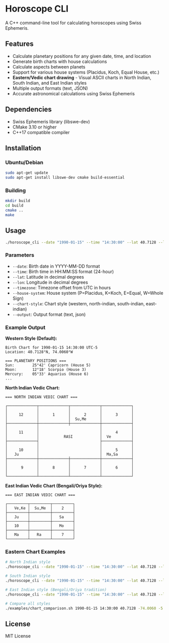# Horoscope CLI

A C++ command-line tool for calculating horoscopes using Swiss Ephemeris.

## Features

- Calculate planetary positions for any given date, time, and location
- Generate birth charts with house calculations
- Calculate aspects between planets
- Support for various house systems (Placidus, Koch, Equal House, etc.)
- **Eastern/Vedic chart drawing** - Visual ASCII charts in North Indian, South Indian, and East Indian styles
- Multiple output formats (text, JSON)
- Accurate astronomical calculations using Swiss Ephemeris

## Dependencies

- Swiss Ephemeris library (libswe-dev)
- CMake 3.10 or higher
- C++17 compatible compiler

## Installation

### Ubuntu/Debian
```bash
sudo apt-get update
sudo apt-get install libswe-dev cmake build-essential
```

### Building
```bash
mkdir build
cd build
cmake ..
make
```

## Usage

```bash
./horoscope_cli --date "1990-01-15" --time "14:30:00" --lat 40.7128 --lon -74.0060 --timezone -5
```

### Parameters

- `--date`: Birth date in YYYY-MM-DD format
- `--time`: Birth time in HH:MM:SS format (24-hour)
- `--lat`: Latitude in decimal degrees
- `--lon`: Longitude in decimal degrees
- `--timezone`: Timezone offset from UTC in hours
- `--house-system`: House system (P=Placidus, K=Koch, E=Equal, W=Whole Sign)
- `--chart-style`: Chart style (western, north-indian, south-indian, east-indian)
- `--output`: Output format (text, json)

### Example Output

**Western Style (Default):**
```
Birth Chart for 1990-01-15 14:30:00 UTC-5
Location: 40.7128°N, 74.0060°W

=== PLANETARY POSITIONS ===
Sun:        25°42' Capricorn (House 5)
Moon:       12°18' Scorpio (House 3)
Mercury:    05°33' Aquarius (House 6)
...
```

**North Indian Vedic Chart:**
```
=== NORTH INDIAN VEDIC CHART ===

┌─────────────┬─────────────┬─────────────┬─────────────┐
│             │             │             │             │
│     12      │      1      │      2      │      3      │
│             │             │  Su,Me      │             │
├─────────────┼─────────────┼─────────────┼─────────────┤
│             │                           │             │
│     11      │                           │      4      │
│             │           RASI            │  Ve         │
├─────────────┤                           ├─────────────┤
│             │                           │             │
│     10      │                           │      5      │
│   Ju        │                           │  Ma,Sa      │
├─────────────┼─────────────┼─────────────┼─────────────┤
│             │             │             │             │
│      9      │      8      │      7      │      6      │
│             │             │             │             │
└─────────────┴─────────────┴─────────────┴─────────────┘
```

**East Indian Vedic Chart (Bengali/Oriya Style):**
```
=== EAST INDIAN VEDIC CHART ===

┌─────────┬─────────┬─────────┐
│   Ve,Ke │  Su,Me  │    2    │
├─────────┼─────────┼─────────┤
│   Ju    │         │   Sa    │
├─────────┼─────────┼─────────┤
│   10    │         │   Mo    │
├─────────┼─────────┼─────────┤
│   Ma    │   Ra    │    7    │
└─────────┴─────────┴─────────┘
```

### Eastern Chart Examples

```bash
# North Indian style
./horoscope_cli --date "1990-01-15" --time "14:30:00" --lat 40.7128 --lon -74.0060 --timezone -5 --chart-style north-indian

# South Indian style
./horoscope_cli --date "1990-01-15" --time "14:30:00" --lat 40.7128 --lon -74.0060 --timezone -5 --chart-style south-indian

# East Indian style (Bengali/Oriya tradition)
./horoscope_cli --date "1990-01-15" --time "14:30:00" --lat 40.7128 --lon -74.0060 --timezone -5 --chart-style east-indian

# Compare all styles
./examples/chart_comparison.sh 1990-01-15 14:30:00 40.7128 -74.0060 -5
```

## License

MIT License
